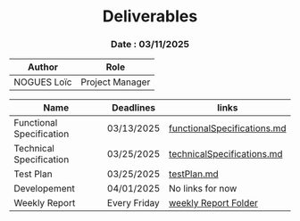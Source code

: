 <h1 align="center"> Deliverables </h1>

<h3 align="center"> Date : 03/11/2025 </h3>


| Author      | Role            |
| ----------- | --------------- |
| NOGUES Loïc | Project Manager | 


| Name                     | Deadlines    | links                                                                               |
| ------------------------ | ------------ | ----------------------------------------------------------------------------------- |
| Functional Specification | 03/13/2025   | [functionalSpecifications.md](functionalSpecifications.md)                          |
| Technical Specification  | 03/25/2025   | [technicalSpecifications.md](../technicalSpecifications/technicalSpecifications.md) |
| Test Plan                | 03/25/2025   | [testPlan.md]()                                                                     |
| Developement             | 04/01/2025   | No links for now                                                                    |
| Weekly Report            | Every Friday | [weekly Report Folder](../management/weeklyReport)                                  |
